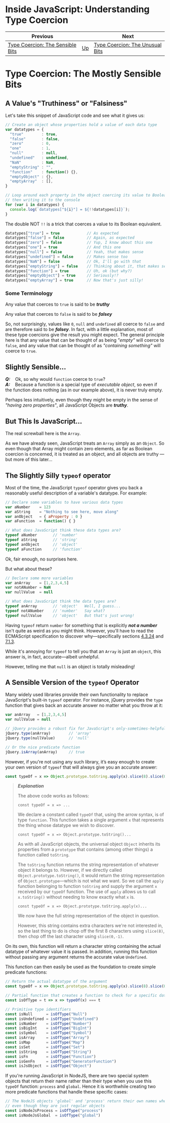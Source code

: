 # Inside JavaScript: Understanding Type Coercion

| Previous | | Next |
|---|---|---|
| [Type Coercion: The Sensible Bits](../2/) | [Up](/chriswhealy/understanding-javascript-type-coercion) | [Type Coercion: The Unusual Bits](../4/)


# Type Coercion: The Mostly Sensible Bits

## A Value's "Truthiness" or "Falsiness"

Let's take this snippet of JavaScript code and see what it gives us:

```javascript
// Create an object whose properties hold a value of each data type
var datatypes = {
  "true"        : true,
  "false"       : false,
  "zero"        : 0,
  "one"         : 1,
  "null"        : null,
  "undefined"   : undefined,
  "NaN"         : NaN,
  "emptyString" : "",
  "function"    : function() {},
  "emptyObject" : {},
  "emptyArray"  : [],
}

// Loop around each property in the object coercing its value to Boolean,
// then writing it to the console
for (var i in datatypes) {
  console.log(`datatypes["${i}"] = ${!!datatypes[i]}`);
}
```

The double NOT `!!` is a trick that coerces a value to its Boolean equivalent.

```javascript
datatypes["true"] = true            // As expected
datatypes["false"] = false          // Again, as expected
datatypes["zero"] = false           // Yup, I know about this one
datatypes["one"] = true             // And this one
datatypes["null"] = false           // Yeah, that makes sense
datatypes["undefined"] = false      // Makes sense too
datatypes["NaN"] = false            // Ok, I'll go with that
datatypes["emptyString"] = false    // Thinking about it, that makes sense too
datatypes["function"] = true        // Uh, ok (but why?)
datatypes["emptyObject"] = true     // Seriously!?
datatypes["emptyArray"] = true      // Now that's just silly!
```
### Some Terminology

Any value that coerces to `true` is said to be ***truthy***

Any value that coerces to `false` is said to be ***falsey***

So, not surprisingly, values like `0`, `null` and `undefined` all coerce to `false` and are therefore said to be ***falsey***.  In fact, with a little explanation, most of these type coercions give the result you might expect.  The general principle here is that any value that can be thought of as being *"empty"* will coerce to `false`, and any value that can be thought of as *"containing something"* will coerce to `true`.

## Slightly Sensible&hellip;

***Q:***&nbsp;&nbsp;&nbsp; Ok, so why would `function` coerce to `true`?<br>
***A:***&nbsp;&nbsp;&nbsp; Because a function is a special type of *executable object*, so even if the function does nothing (as in our example above), it is never truly empty.

Perhaps less intuitively, even though they might be empty in the sense of *"having zero properties"*, all JavaScript Objects are ***truthy***.

## But This Is JavaScript...

The real screwball here is the `Array`.

As we have already seen, JavaScript treats an `Array` simply as an `Object`.
So even though that Array might contain zero elements, as far as Boolean coercion is concerned, it is treated as an object, and all objects are truthy &mdash; but more of this later...

## The Slightly Silly `typeof` operator

Most of the time, the JavaScript `typeof` operator gives you back a reasonably useful description of a variable's datatype.
For example:

```javascript
// Declare some variables to have various data types
var aNumber    = 123
var aString    = "Nothing to see here, move along"
var anObject   = { aProperty : 0 }
var aFunction  = function() { }

// What does JavaScript think these data types are?
typeof aNumber       // 'number'
typeof aString       // 'string'
typeof anObject      // 'object'
typeof aFunction     // 'function'
```

Ok, fair enough, no surprises here.

But what about these?

```javascript
// Declare some more variables
var anArray    = [1,2,3,4,5]
var notANumber = NaN
var nullValue  = null

// What does JavaScript think the data types are?
typeof anArray       // 'object'   Well, I guess...
typeof notANumber    // 'number'   Say what?
typeof nullValue     // 'object'   But that's just wrong!
```

Having `typeof` return `number` for something that is explicitly ***not a number*** isn't quite as weird as you might think.
However, you'll have to read the ECMAScript specification to discover why&mdash;specifically sections [4.3.24](https://www.ecma-international.org/ecma-262/6.0/#sec-terms-and-definitions-nan) and [7.1.3](https://www.ecma-international.org/ecma-262/6.0/#sec-tonumber).

While it's annoying for `typeof` to tell you that an `Array` is just an `object`, this answer is, in fact, accurate&mdash;albeit unhelpful.

However, telling me that `null` is an object is totally misleading!

## A Sensible Version of the `typeof` Operator

Many widely used libraries provide their own functionality to replace JavaScript's built-in `typeof` operator.
For instance, jQuery provides the `type` function that gives back an accurate answer no matter what you throw at it:

```javascript
var anArray   = [1,2,3,4,5]
var nullValue = null

// jQuery provides a robust fix for JavaScript's only-sometimes-helpful typeof operator
jQuery.type(anArray)        // 'array'
jQuery.type(nullValue)      // 'null'

// Or the nice predicate function
jQuery.isArray(anArray)     // true
```

However, if you're not using any such library, it’s easy enough to create your own version of `typeof` that will always give you an accurate answer:

```javascript
const typeOf = x => Object.prototype.toString.apply(x).slice(8).slice(0, -1)
```

> ***Explanation***
>
> The above code works as follows:
>
> `const typeOf = x => ...`
>
> We declare a constant called `typeOf` that, using the arrow syntax, is of type `function`.
This function takes a single argument `x` that represents the thing whose datatype we wish to discover.
>
> `const typeOf = x => Object.prototype.toString()...`
>
> As with all JavaScript objects, the universal object `Object` inherits its properties from a `prototype` that contains (among other things) a function called `toString`.
>
> The `toString` function returns the string representation of whatever object it belongs to.
> However, if we directly called `Object.prototype.toString()`, it would return the string representation of `Object.prototype`&mdash;which is not what we want.
> So we call the `apply` function belonging to function `toString` and supply the argument `x` received by our `typeOf` function.
> The use of `apply` allows us to call `x.toString()` without needing to know exactly what `x` is.
>
> `const typeOf = x => Object.prototype.toString.apply(x)...`
>
> We now have the full string representation of the object in question.
>
> However, this string contains extra characters we're not interested in, so the last thing to do is chop off the first 8 characters using `slice(8)`, then chop off the last character using `slice(0,-1)`.

On its own, this function will return a character string containing the actual datatype of whatever value it is passed.
In addition, running this function without passing any argument returns the accurate value `Undefined`.

This function can then easily be used as the foundation to create simple predicate functions:

```javascript
// Return the actual datatype of the argument
const typeOf = x => Object.prototype.toString.apply(x).slice(8).slice(0, -1)

// Partial function that creates a function to check for a specific data type
const isOfType = t => x => typeOf(x) === t

// Primitive type identifiers
const isNull      = isOfType("Null")
const isUndefined = isOfType("Undefined")
const isNumber    = isOfType("Number")
const isBigInt    = isOfType("BigInt")
const isSymbol    = isOfType("Symbol")
const isArray     = isOfType("Array")
const isMap       = isOfType("Map")
const isSet       = isOfType("Set")
const isString    = isOfType("String")
const isFn        = isOfType("Function")
const isGenFn     = isOfType("GeneratorFunction")
const isJsObject  = isOfType("Object")
```

If you're running JavaScript in NodeJS, there are two special system objects that return their name rather than their type when you use this `typeOf` function: `process` and `global`.
Hence it is worthwhile creating two more predicate functions that handle these specific cases:

```javascript
// The NodeJS objects 'global' and 'process' return their own names when asked their type
// even though they are just regular objects
const isNodeJsProcess = isOfType("process")
const isNodeJsGlobal  = isOfType("global")
```
